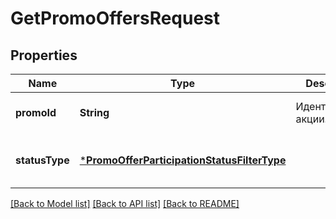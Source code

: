 # GetPromoOffersRequest


## Properties
Name | Type | Description | Notes
------------ | ------------- | ------------- | -------------
**promoId** | **String** | Идентификатор акции. | [default to nothing]
**statusType** | [***PromoOfferParticipationStatusFilterType**](PromoOfferParticipationStatusFilterType.md) |  | [optional] [default to nothing]


[[Back to Model list]](../README.md#models) [[Back to API list]](../README.md#api-endpoints) [[Back to README]](../README.md)


